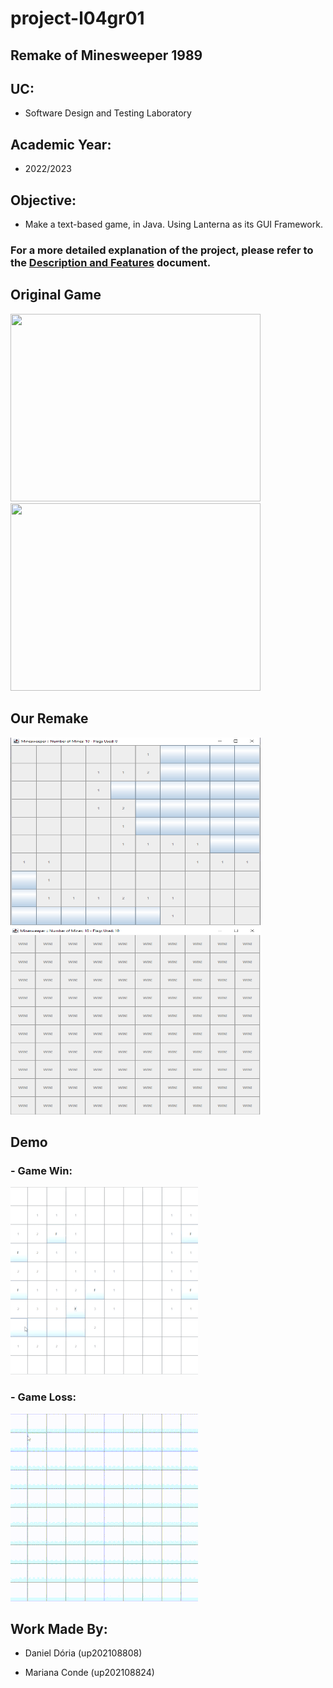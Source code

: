 # project-l04gr01

## Remake of Minesweeper 1989


## UC:
- Software Design and Testing Laboratory

## Academic Year:
- 2022/2023

## Objective:

- Make a text-based game, in Java. Using Lanterna as its GUI Framework.



### For a more detailed explanation of the project, please refer to the [Description and Features](https://github.com/FEUP-LDTS-2022/project-l04gr01/blob/main/Description%20and%20Features.md) document.

## Original Game
<p float="left">
  <img src="https://cdn.mos.cms.futurecdn.net/f873f2282e16faeebdb4a09e2f3cef32-1200-80.jpg" width="400" height="300" title "Game Example" />
  <img src="https://w7.pngwing.com/pngs/337/559/png-transparent-minesweeper-computer-icons-bing-maps-video-game-mines-miscellaneous-game-angle.png" width="400" height="300" title"Icon" /> 
</p>


## Our Remake

<p float="left">
  <img src=docs/example_with_numberedcells.png width="400" height="300" title "Opening Screen" />
  <img src=docs/win_screen.png width="400" height="300" title"Icon" /> 
</p>



## Demo

### - Game Win:
![Game Win](docs/GameWin.gif)

### - Game Loss:
![Game Loss](docs/GameLoss.gif)



## Work Made By:

- Daniel Dória (up202108808)


- Mariana Conde (up202108824)
